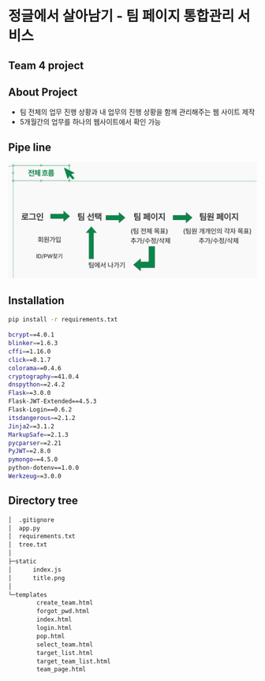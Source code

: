 # 정글에서 살아남기 - 팀 페이지 통합관리 서비스
## Team 4 project

## About Project
* 팀 전체의 업무 진행 상황과 내 업무의 진행 상황을 함께 관리해주는 웹 사이트 제작
* 5개월간의 업무를 하나의 웹사이트에서 확인 가능

## Pipe line
![Pipe_line](./README_resource/1.png)

## Installation
```bash
pip install -r requirements.txt
```
```bash
bcrypt==4.0.1
blinker==1.6.3
cffi==1.16.0
click==8.1.7
colorama==0.4.6
cryptography==41.0.4
dnspython==2.4.2
Flask==3.0.0
Flask-JWT-Extended==4.5.3
Flask-Login==0.6.2
itsdangerous==2.1.2
Jinja2==3.1.2
MarkupSafe==2.1.3
pycparser==2.21
PyJWT==2.8.0
pymongo==4.5.0
python-dotenv==1.0.0
Werkzeug==3.0.0
```

## Directory tree
```bash
│  .gitignore
│  app.py
│  requirements.txt
│  tree.txt
│  
├─static
│      index.js
│      title.png
│      
└─templates
        create_team.html
        forgot_pwd.html
        index.html
        login.html
        pop.html
        select_team.html
        target_list.html
        target_team_list.html
        team_page.html
```

